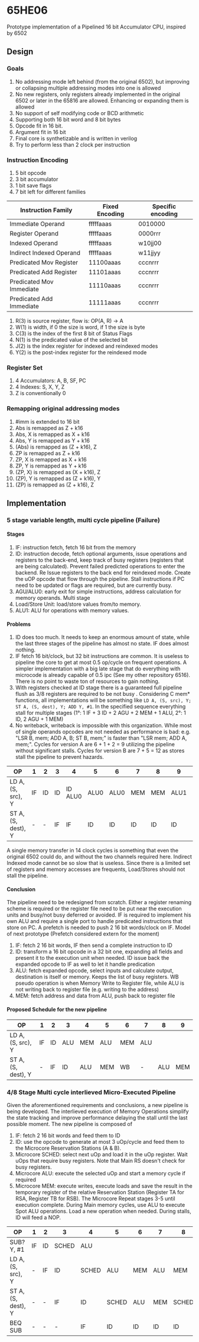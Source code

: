 # 65HE06
Prototype implementation of a Pipelined 16 bit Accumulator CPU, inspired by 6502

## Design
### Goals
1. No addressing mode left behind (from the original 6502), but improving or collapsing multiple addressing modes into one is allowed
2. No new registers, only registers already implemented in the original 6502 or later in the 65816 are allowed. Enhancing or expanding them is allowed
3. No support of self modifying code or BCD arithmetic
4. Supporting both 16 bit word and 8 bit bytes
5. Opcode fit in 16 bit.
6.  Argument fit in 16 bit
7. Final core is synthetizable and is written in verilog
8. Try to perform less than 2 clock per instruction

### Instruction Encoding

1. 5 bit opcode
2. 3 bit accumulator
3. 1 bit save flags
4. 7 bit left for different families

| Instruction Family | Fixed Encoding | Specific encoding |
|--|--| -- |
| Immediate Operand | fffffaaas | 0010000 |
| Register Operand | fffffaaas | 0000rrr |
| Indexed Operand | fffffaaas | w10jj00 |
| Indirect Indexed Operand | fffffaaas | w11jjyy |
| Predicated Mov Register | 11100aaas | cccnrrr |
| Predicated Add Register | 11101aaas | cccnrrr |
| Predicated Mov Immediate| 11110aaas | cccnrrr |
| Predicated Add Immediate| 11111aaas | cccnrrr |

1. R(3) is source register, flow is: OP(A, R) -> A
2. W(1) is width, if 0 the size is word, if 1 the size is byte
3. C(3) is the index of the first 8 bit of Status Flags
4. N(1) is the predicated value of the selected bit
5. J(2) is the index register for indexed and reindexed modes
6. Y(2) is the post-index register for the reindexed mode

### Register Set
1. 4 Accumulators: A, B, SF, PC
2. 4 Indexes: S, X, Y, Z
3. Z is conventionally 0

### Remapping original addressing modes
1. #imm is extended to 16 bit
2. Abs is remapped as Z + k16
3. Abs, X is remapped as X + k16
4. Abs, Y is remapped as Y + k16
5. (Abs) is remapped as (Z + k16), Z
6. ZP is remapped as Z + k16
7. ZP, X is remapped as X + k16
8. ZP, Y is remapped as Y + k16
9. (ZP, X) is remapped as (X + k16), Z
10. (ZP), Y is remapped as (Z + k16), Y
11. (ZP) is remapped as (Z + k16), Z

## Implementation
### 5 stage variable length, multi cycle pipeline (Failure)
#### Stages
1. IF: instruction fetch, fetch 16 bit from the memory
2. ID: instruction decode, fetch optional arguments, issue operations and registers to the back-end, keep track of busy registers (registers that are being calculated). Prevent failed predicted operations to enter the backend. Re Issue registers to the back end for reindexed mode. Create the uOP opcode that flow through the pipeline. Stall instructions if PC need to be updated or flags are required, but are currently busy.
3. AGU/ALU0: early exit for simple instructions, address calculation for memory operands. Multi stage
4. Load/Store Unit: load/store values from/to memory.
5. ALU1: ALU for operations with memory values.
#### Problems
1. ID does too much. It needs to keep an enormous amount of state, while the last three stages of the pipeline has almost no state. IF does almost nothing.
2. IF fetch 16 bit/clock, but 32 bit instructions are common. It is useless to pipeline the core to get at most 0.5 op/cycle on frequent operations. A simpler implementation with a big late stage that do everything with microcode is already capable of 0.5 ipc (See my other repository 6516). There is no point to waste ton of resources to gain nothing.
3. With registers checked at ID stage there is a guaranteed full pipeline flush as 3/8 registers are required to be not busy . Considering C mem* functions, all implementations will be something like `LD A, (S, src), Y; ST A, (S, dest), Y; ADD Y, #1`. In the specified sequence everything stall for multiple stages (1°: 1 IF + 3 ID + 2 AGU + 2 MEM + 1 ALU, 2°: 1 ID, 2 AGU + 1 MEM)
4. No writeback, writeback is impossible with this organization. While most of single operands opcodes are not needed as performance is bad: e.g. "LSR B, mem; ADD A, B; ST B, mem;" is faster than "LSR mem; ADD A, mem;". Cycles for version A are 6 + 1 + 2 = 9 utilizing the pipeline without significant stalls. Cycles for version B are 7 + 5 = 12 as stores stall the pipeline to prevent hazards.

| OP | 1 | 2 | 3 | 4 | 5 | 6 | 7 | 8 | 9 | 10 | 11 | 12 | 13 | 14
|--|--|--|--|--|--|--|--|--|--|--|--|--|--|--|
| LD A, (S, src), Y | IF | ID | ID | ID ALU0 | ALU0 | ALU0 | MEM | MEM | ALU1 |
| ST A, (S, dest), Y | - | - | IF | IF | ID | ID | ID | ID | ID | ID |ID ALU0 | ALU0 | ALU0 | MEM

A single memory transfer in 14 clock cycles is something that even the original 6502 could do, and without the two channels required here. Indirect Indexed mode cannot be so slow that is useless. Since there is a limited set of registers and memory accesses are frequents, Load/Stores should not stall the pipeline.  

#### Conclusion
The pipeline need to be redesigned from scratch. Either a register renaming scheme is required or the register file need to be put near the execution units and busy/not busy deferred or avoided. IF is required to implement his own ALU and require a single port to handle predicated instructions that store on PC. A prefetch is needed to push 2 16 bit words/clock on IF.
Model of next prototype (Prefetch considered extern for the moment)
1. IF: fetch 2 16 bit words, IF then send a complete instruction to ID
2. ID: transform a 16 bit opcode in a 32 bit one, expanding all fields and present it to the execution unit when needed. ID issue back the expanded opcode to IF as well to let it handle predication
3. ALU: fetch expanded opcode, select inputs and calculate output, destination is itself or memory. Keeps the list of busy registers. WB pseudo operation is when Memory Write to Register file, while ALU is not writing back to register file (e.g. writing to the address)
4. MEM: fetch address and data from ALU, push back to register file

#### Proposed Schedule for the new pipeline
| OP | 1 | 2 | 3 | 4 | 5 | 6 | 7 | 8 | 9
|--|--|--|--|--|--|--|--|--|--|
| LD A, (S, src), Y | IF | ID | ALU | MEM | ALU | MEM | ALU
| ST A, (S, dest), Y | - | IF | ID | ALU | MEM | WB | - | ALU | MEM

### 4/8 Stage Multi cycle interlieved Micro-Executed Pipeline
Given the aforementioned requirements and conclusions, a new pipeline is being developed.
The interlieved execution of Memory Operations simplify the state tracking and improve performance delaying the stall until the last possible moment.
The new pipeline is composed of
1. IF: fetch 2 16 bit words and feed them to ID
2. ID: use the opcode to generate at most 3 uOp/cycle and feed them to the Microcore Reservation Stations (A & B).
3. Microcore SCHED: select next uOp and load it in the uOp register. Wait uOps that require busy registers. Note that Main RS doesn't check for busy registers.
4. Microcore ALU: execute the selected uOp and start a memory cycle if required
5. Microcore MEM: execute writes, execute loads and save the result in the temporary register of the relative Reservation Station (Register TA for RSA, Register TB for RSB). 
The Microcore Repeat stages 3-5 until execution complete. During Main memory cycles, use ALU to execute Spot ALU operations. Load a new operation when needed. During stalls, ID will feed a NOP.

| OP | 1 | 2 | 3 | 4 | 5 | 6 | 7 | 8 | 9 | 10 | 11
|--|--|--|--|--|--|--|--|--|--|--|--|
| SUB? Y, #1 | IF | ID | SCHED | ALU
| LD A, (S, src), Y | - | IF | ID | SCHED | ALU | MEM | ALU | MEM | ALU
| ST A, (S, dest), Y | - | - | IF | ID | SCHED | ALU | MEM | SCHED | SCHED | ALU | MEM
| BEQ SUB | - | - | - | IF | ID | ID | ID | ID | ID | SCHED | ALU | MEM

